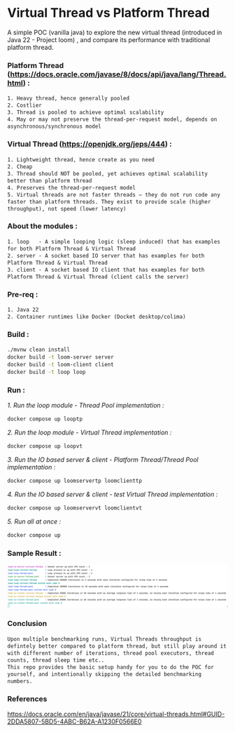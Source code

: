 # Virtual Thread vs Platform Thread

A simple POC (vanilla java) to explore the new virtual thread (introduced in Java 22 - Project loom) , and compare its performance with traditional platform thread.

### Platform Thread (https://docs.oracle.com/javase/8/docs/api/java/lang/Thread.html) :
    1. Heavy thread, hence generally pooled
    2. Costlier
    3. Thread is pooled to achieve optimal scalability
    4. May or may not preserve the thread-per-request model, depends on asynchronous/synchronous model

### Virtual Thread (https://openjdk.org/jeps/444) :
    1. Lightweight thread, hence create as you need
    2. Cheap
    3. Thread should NOT be pooled, yet achieves optimal scalability better than platform thread
    4. Preserves the thread-per-request model
    5. Virtual threads are not faster threads — they do not run code any faster than platform threads. They exist to provide scale (higher throughput), not speed (lower latency)

### About the modules :
    1. loop   - A simple looping logic (sleep induced) that has examples for both Platform Thread & Virtual Thread 
    2. server - A socket based IO server that has examples for both Platform Thread & Virtual Thread
    3. client - A socket based IO client that has examples for both Platform Thread & Virtual Thread (client calls the server)

### Pre-req :
    1. Java 22
    2. Container runtimes like Docker (Docket desktop/colima)

### Build :
``` bash
./mvnw clean install
docker build -t loom-server server
docker build -t loom-client client
docker build -t loop loop
```
### Run :
_1. Run the loop module - Thread Pool implementation :_
``` bash
docker compose up looptp 
```
_2. Run the loop module - Virtual Thread implementation :_
``` bash
docker compose up loopvt
```
_3. Run the IO based server & client - Platform Thread/Thread Pool implementation :_
``` bash
docker compose up loomservertp loomclienttp
```
_4. Run the IO based server & client - test Virtual Thread implementation :_
``` bash
docker compose up loomservervt loomclientvt 
```
_5. Run all at once :_
``` bash
docker compose up
```

### Sample Result :
![img.png](perf_nums.png)
### Conclusion
    Upon multiple benchmarking runs, Virtual Threads throughput is defintely better compared to platform thread, but still play around it with different number of iterations, thread pool executors, thread counts, thread sleep time etc..
    This repo provides the basic setup handy for you to do the POC for yourself, and intentionally skipping the detailed benchmarking numbers.


### References
https://docs.oracle.com/en/java/javase/21/core/virtual-threads.html#GUID-2DDA5807-5BD5-4ABC-B62A-A1230F0566E0
